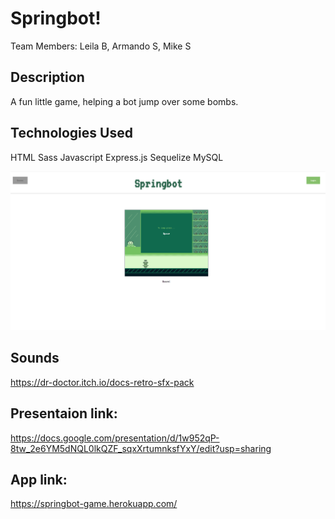 # Springbot!

Team Members:
Leila B, Armando S, Mike S

## Description
A fun little game, helping a bot jump over some bombs.

## Technologies Used
HTML Sass Javascript Express.js Sequelize MySQL 

![image](./screenshot/springbot.png)

## Sounds 
https://dr-doctor.itch.io/docs-retro-sfx-pack


## Presentaion link: 
https://docs.google.com/presentation/d/1w952qP-8tw_2e6YM5dNQL0lkQZF_sqxXrtumnksfYxY/edit?usp=sharing

## App link:
https://springbot-game.herokuapp.com/

